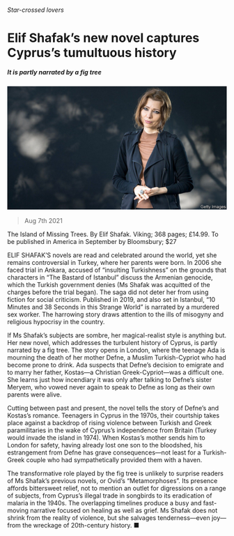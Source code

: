 ###### Star-crossed lovers

# Elif Shafak’s new novel captures Cyprus’s tumultuous history 

##### It is partly narrated by a fig tree 

![image](images/20210807_bkp501.jpg) 

> Aug 7th 2021 

The Island of Missing Trees. By Elif Shafak. Viking; 368 pages; £14.99. To be published in America in September by Bloomsbury; $27

ELIF SHAFAK’S novels are read and celebrated around the world, yet she remains controversial in Turkey, where her parents were born. In 2006 she faced trial in Ankara, accused of “insulting Turkishness” on the grounds that characters in “The Bastard of Istanbul” discuss the Armenian genocide, which the Turkish government denies (Ms Shafak was acquitted of the charges before the trial began). The saga did not deter her from using fiction for social criticism. Published in 2019, and also set in Istanbul, “10 Minutes and 38 Seconds in this Strange World” is narrated by a murdered sex worker. The harrowing story draws attention to the ills of misogyny and religious hypocrisy in the country.


If Ms Shafak’s subjects are sombre, her magical-realist style is anything but. Her new novel, which addresses the turbulent history of Cyprus, is partly narrated by a fig tree. The story opens in London, where the teenage Ada is mourning the death of her mother Defne, a Muslim Turkish-Cypriot who had become prone to drink. Ada suspects that Defne’s decision to emigrate and to marry her father, Kostas—a Christian Greek-Cypriot—was a difficult one. She learns just how incendiary it was only after talking to Defne’s sister Meryem, who vowed never again to speak to Defne as long as their own parents were alive.

Cutting between past and present, the novel tells the story of Defne’s and Kostas’s romance. Teenagers in Cyprus in the 1970s, their courtship takes place against a backdrop of rising violence between Turkish and Greek paramilitaries in the wake of Cyprus’s independence from Britain (Turkey would invade the island in 1974). When Kostas’s mother sends him to London for safety, having already lost one son to the bloodshed, his estrangement from Defne has grave consequences—not least for a Turkish-Greek couple who had sympathetically provided them with a haven.

The transformative role played by the fig tree is unlikely to surprise readers of Ms Shafak’s previous novels, or Ovid’s “Metamorphoses”. Its presence affords bittersweet relief, not to mention an outlet for digressions on a range of subjects, from Cyprus’s illegal trade in songbirds to its eradication of malaria in the 1940s. The overlapping timelines produce a busy and fast-moving narrative focused on healing as well as grief. Ms Shafak does not shrink from the reality of violence, but she salvages tenderness—even joy—from the wreckage of 20th-century history. ■

